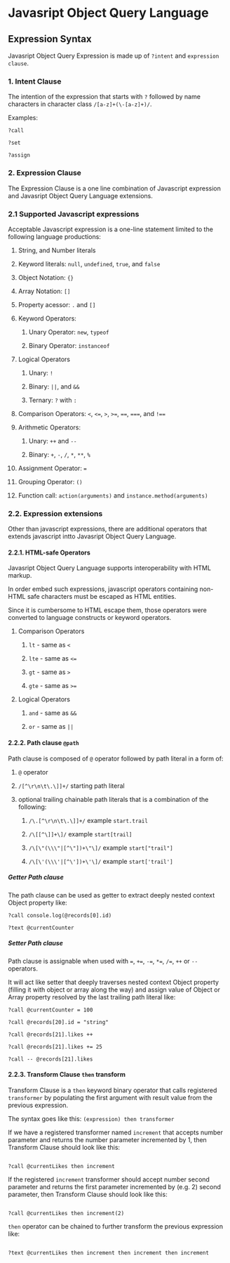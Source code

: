 # Javasript Object Query Language

## Expression Syntax

Javasript Object Query Expression is made up of `?intent` and `expression clause`.


### 1. Intent Clause

The intention of the expression that starts with `?` followed by name characters in character class `/[a-z]+(\-[a-z]+)/`.

Examples:

```text
?call

?set

?assign
```

### 2. Expression Clause

The Expression Clause is a one line combination of Javascript expression and Javasript Object Query Language extensions.

### 2.1 Supported Javascript expressions

Acceptable Javascript expression is a one-line statement limited to the following language productions:

1. String, and Number literals

1. Keyword literals: `null`, `undefined`, `true`, and `false`

1. Object Notation: `{}`

1. Array Notation: `[]`

1. Property acessor: `.` and `[]`

1. Keyword Operators:

    1. Unary Operator: `new`, `typeof`

    1. Binary Operator: `instanceof`

1. Logical Operators

    1. Unary: `!`

    1. Binary: `||`, and `&&`

    1. Ternary: `?` with `:`

1. Comparison Operators: `<`, `<=`, `>`, `>=`, `==`, `===`, and `!==`

1. Arithmetic Operators:

    1. Unary: `++` and `--`

    1. Binary: `+`, `-`, `/`, `*`, `**`, `%`

1. Assignment Operator: `=`

1. Grouping Operator: `()`

1. Function call: `action(arguments)` and `instance.method(arguments)`

### 2.2. Expression extensions

Other than javascript expressions, there are additional operators that extends javascript intto Javasript Object Query Language.

#### 2.2.1. HTML-safe Operators

Javasript Object Query Language supports interoperability with HTML markup.

In order embed such expressions, javascript operators containing non-HTML safe characters must be escaped as HTML entities.

Since it is cumbersome to HTML escape them, those operators were converted to language constructs or keyword operators.

1. Comparison Operators

    1. `lt` - same as `<`

    1. `lte` - same as `<=`

    1. `gt` - same as `>`

    1. `gte` - same as `>=`

1. Logical Operators

    1. `and` - same as `&&`

    1. `or` - same as `||`

#### 2.2.2. Path clause `@path`

Path clause is composed of `@` operator followed by path literal in a form of:

1. `@` operator

1. `/[^\r\n\t\.\]]+/` starting path literal

1. optional trailing chainable path literals that is a combination of the following:

    1. `/\.[^\r\n\t\.\]]+/` example `start.trail`

    1. `/\[[^\]]+\]/` example `start[trail]`

    1. `/\[\"(\\\"|[^\"])+\"\]/` example `start["trail"]`

    1. `/\[\'(\\\'|[^\'])+\'\]/` example `start['trail']`

##### Getter Path clause

The path clause can be used as getter to extract deeply nested context Object property like:

```text
?call console.log(@records[0].id)

?text @currentCounter
```

##### Setter Path clause

Path clause is assignable when used with `=`, `+=`, `-=`, `*=`, `/=`, `++` or `--` operators.

It will act like setter that deeply traverses nested context Object property (filling it with object or array along the way) and assign value of Object or Array property resolved by the last trailing path literal like:

```text
?call @currentCounter = 100

?call @records[20].id = "string"

?call @records[21].likes ++

?call @records[21].likes += 25

?call -- @records[21].likes

```

#### 2.2.3. Transform Clause `then` transform

Transform Clause is a `then` keyword binary operator that calls registered `transformer` by populating the first argument with result value from the previous expression.

The syntax goes like this: `(expression) then transformer`

If we have a registered transformer named `increment` that accepts number parameter and returns the number parameter incremented by 1, then Transform Clause should look like this:

```text

?call @currentLikes then increment

```

If the registered `increment` transformer should accept number second parameter and returns the first parameter incremented by (e.g. 2) second parameter, then Transform Clause should look like this:

```text

?call @currentLikes then increment(2)

```

`then` operator can be chained to further transform the previous expression like:

```text

?text @currentLikes then increment then increment then increment

```